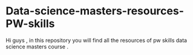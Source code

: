 # Data-science-masters-resources-PW-skills
Hi guys , in this repository you will find all the resources of pw skills data science masters course . 
